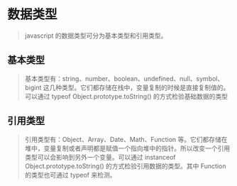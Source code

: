 # 数据类型

> javascript 的数据类型可分为基本类型和引用类型。

## 基本类型

> 基本类型有：string、number、boolean、undefined、null、symbol、bigint 这几种类型。它们都存储在栈中，变量复制的时候是直接复制值的。可以通过 typeof Object.prototype.toString() 的方式检验基础数据的类型

## 引用类型

> 引用类型有：Object、Array、Date、Math、Function 等。它们都存储在堆中，变量复制或者声明都是赋值一个指向堆中的指针。所以改变一个引用类型可以会影响到另外一个变量。可以通过 instanceof Object.prototype.toString() 的方式检验引用数据的类型。其中 Function 的类型也可通过 typeof 来检测。
